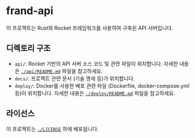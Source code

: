 # frand-api

이 프로젝트는 Rust와 Rocket 프레임워크를 사용하여 구축된 API 서버입니다.

## 디렉토리 구조

*   `api/`: Rocket 기반의 API 서버 소스 코드 및 관련 파일이 위치합니다. 자세한 내용은 [`./api/README.md`](./api/README.md) 파일을 참고하세요.
*   `docs/`: 프로젝트 관련 문서 (기술 명세 등)가 위치합니다.
*   `deploy/`: Docker를 사용한 배포 관련 파일 (Dockerfile, docker-compose.yml 등)이 위치합니다. 자세한 내용은 [`./deploy/README.md`](./deploy/README.md) 파일을 참고하세요.

## 라이선스

이 프로젝트는 [`./LICENSE`](./LICENSE) 하에 배포됩니다.
